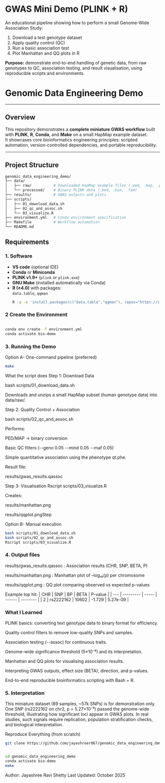 # GWAS Mini Demo (PLINK + R)
An educational pipeline showing how to perform a small Genome-Wide Association Study:
1. Download a test genotype dataset
2. Apply quality control (QC)
3. Run a basic association test
4. Plot Manhattan and QQ plots in R

**Purpose:** demonstrate end-to-end handling of genetic data, from raw genotypes to QC, association testing, and result visualisation, using reproducible scripts and environments.

# Genomic Data Engineering Demo
---

## Overview

This repository demonstrates a **complete miniature GWAS workflow** built with **PLINK**, **R**, **Conda**, and **Make** on a small HapMap example dataset.  
It showcases core bioinformatics engineering principles: scripted automation, version-controlled dependencies, and portable reproducibility.

---

## Project Structure

```bash
genomic_data_engineering_demo/
├── data/
│   ├── raw/          # Downloaded HapMap example files (.ped, .map, .phe)
│   └── processed/    # Binary PLINK data (.bed, .bim, .fam)
├── results/          # GWAS outputs and plots
├── scripts/
│   ├── 01_download_data.sh
│   ├── 02_qc_and_assoc.sh
│   └── 03_visualize.R
├── environment.yml   # Conda environment specification
├── Makefile          # Workflow automation
└── README.md
```


## Requirements

### 1. Software
- **VS code** (optional IDE)
- **Conda** or **Miniconda**
- **PLINK v1.9+** (`plink` or `plink.exe`)
- **GNU Make** (installed automatically via Conda)
- **R (≥4.0)** with packages:  
  `data.table`, `qqman`
  ```bash
  R -q -e 'install.packages(c("data.table","qqman"), repos="https://cloud.r-project.org")'

### 2️ Create the Environment

```bash

conda env create -f environment.yml
conda activate bio-demo
```

### 3. Running the Demo
Option A- One-command pipeline (preferred)

```bash
make
```

What the script does 
Step 1:  Download Data

bash scripts/01_download_data.sh


Downloads and unzips a small HapMap subset (human genotype data) into data/raw/.

Step 2:   Quality Control + Association


bash scripts/02_qc_and_assoc.sh


Performs:

PED/MAP → binary conversion

Basic QC filters (--geno 0.05 --mind 0.05 --maf 0.05)

Simple quantitative association using the phenotype qt.phe.

Result file:

results/gwas_results.qassoc

Step 3:  Visualisation
Rscript scripts/03_visualize.R

Creates:

results/manhattan.png

results/qqplot.pngStep 

Option B- Manual execution
``` bash
bash scripts/01_download_data.sh
bash scripts/02_qc_and_assoc.sh
Rscript scripts/03_visualize.R
```

### 4. Output files
results/gwas_results.qassoc :	Association results (CHR, SNP, BETA, P)

results/manhattan.png :	Manhattan plot of –log₁₀(p) per chromosome

results/qqplot.png : QQ plot comparing observed vs expected p-values

Example top hit:
| CHR | SNP       | BP    | BETA   | P-value  |
| --- | --------- | ----- | ------ | -------- |
| 2   | rs2222162 | 10602 | -1.729 | 5.27e-09 |


### What I Learned

PLINK basics: converting text genotype data to binary format for efficiency.

Quality control filters to remove low-quality SNPs and samples.

Association testing (--assoc) for continuous traits.

Genome-wide significance threshold (5×10⁻⁸) and its interpretation.

Manhattan and QQ plots for visualising association results.

Interpreting GWAS outputs, effect size (BETA), direction, and p-values.

End-to-end reproducible bioinformatics scripting with Bash + R.

### 5. Interpretation
This miniature dataset (89 samples, ~57k SNPs) is for demonstration only.
One SNP (rs2222162 on chr2, p = 5.27×10⁻⁹) passed the genome-wide threshold, illustrating how significant loci appear in GWAS plots.
In real studies, such signals require replication, population stratification checks, and biological interpretation.

Reproduce Everything (from scratch)

```bash
git clone https://github.com/jayashreer067/genomic_data_engineering_demo.git


cd genomic_data_engineering_demo
conda activate bio-demo
make
```
Author: Jayashree Ravi Shetty
Last Updated: October 2025